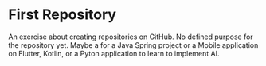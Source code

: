 # First Repository

An exercise about creating repositories on GitHub.
No defined purpose for the repository yet.
Maybe a for a Java Spring project or a Mobile application on Flutter, Kotlin, or a Pyton application to learn to implement AI.

